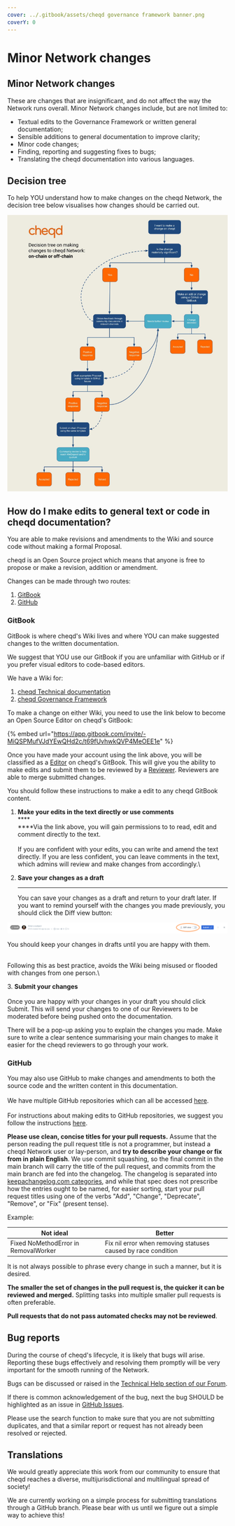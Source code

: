 ```yaml
---
cover: ../.gitbook/assets/cheqd governance framework banner.png
coverY: 0
---
```


# Minor Network changes

## **Minor Network changes**

These are changes that are insignificant, and do not affect the way the Network runs overall. Minor Network changes include, but are not limited to:

* Textual edits to the Governance Framework or written general documentation;
* Sensible additions to general documentation to improve clarity;
* Minor code changes;
* Finding, reporting and suggesting fixes to bugs;
* Translating the cheqd documentation into various languages.

## Decision tree

To help YOU understand how to make changes on the cheqd Network, the decision tree below visualises how changes should be carried out.

![Decision tree for Network Governance](<../.gitbook/assets/On-chain vs off-chain decision tree.jpg>)

## How do I make edits to general text or code in cheqd documentation?

You are able to make revisions and amendments to the Wiki and source code without making a formal Proposal.

cheqd is an Open Source project which means that anyone is free to propose or make a revision, addition or amendment.

Changes can be made through two routes:

1. [GitBook](https://docs.cheqd.io/governance/)
2. [GitHub](https://github.com/cheqd)

### GitBook

GitBook is where cheqd's Wiki lives and where YOU can make suggested changes to the written documentation.

We suggest that YOU use our GitBook if you are unfamiliar with GitHub or if you prefer visual editors to code-based editors.

We have a Wiki for:

1. [cheqd Technical documentation](https://docs.cheqd.io/node/)
2. [cheqd Governance Framework](https://docs.cheqd.io/governance/)

To make a change on either Wiki, you need to use the link below to become an Open Source Editor on cheqd's GitBook:

{% embed url="https://app.gitbook.com/invite/-MiQSPMufVJdYEwQHd2c/t69fUvhwkQVP4MeOEE1e" %}

Once you have made your account using the link above, you will be classified as a [Editor](https://docs.gitbook.com/collaboration/team-management/setting-up-permissions) on cheqd's GitBook. This will give you the ability to make edits and submit them to be reviewed by a  [Reviewer](https://docs.gitbook.com/collaboration/team-management/setting-up-permissions). Reviewers are able to merge submitted changes.

You should follow these instructions to make a edit to any cheqd GitBook content.

1. **Make your edits in the text directly or use comments**\
   ****\
   ****Via the link above, you will gain permissions to to read, edit and comment directly to the text.\
   \
   If you are confident with your edits, you can write and amend the text directly. If you are less confident, you can leave comments in the text, which admins will review and make changes from accordingly.\

2.  **Save your changes as a draft**

    ****

    You can save your changes as a draft and return to your draft later. If you want to remind yourself with the changes you made previously, you should click the Diff view button:

![](<../.gitbook/assets/image (2).png>)

You should keep your changes in drafts until you are happy with them.

\
Following this as best practice, avoids the Wiki being misused or flooded with changes from one person.\


3\.   **Submit your changes**\
\
Once you are happy with your changes in your draft you should click Submit. This will send your changes to one of our Reviewers to be moderated before being pushed onto the documentation. 

There will be a pop-up asking you to explain the changes you made. Make sure to write a clear sentence summarising your main changes to make it easier for the cheqd reviewers to go through your work.



### GitHub

You may also use GitHub to make changes and amendments to both the source code and the written content in this documentation.\
\
We have multiple GitHub repositories which can all be accessed [here](https://github.com/cheqd).\
\
For instructions about making edits to GitHub repositories, we suggest you follow the instructions [here](https://docs.github.com/en/repositories/working-with-files/managing-files/editing-files). 

**Please use clean, concise titles for your pull requests.** Assume that the person reading the pull request title is not a programmer, but instead a cheqd Network user or lay-person, and **try to describe your change or fix from in plain English**. We use commit squashing, so the final commit in the main branch will carry the title of the pull request, and commits from the main branch are fed into the changelog. The changelog is separated into [keepachangelog.com categories](https://keepachangelog.com/en/1.0.0/), and while that spec does not prescribe how the entries ought to be named, for easier sorting, start your pull request titles using one of the verbs "Add", "Change", "Deprecate", "Remove", or "Fix" (present tense).

Example:

| Not ideal                            | Better                                                        |
| ------------------------------------ | ------------------------------------------------------------- |
| Fixed NoMethodError in RemovalWorker | Fix nil error when removing statuses caused by race condition |

It is not always possible to phrase every change in such a manner, but it is desired.

**The smaller the set of changes in the pull request is, the quicker it can be reviewed and merged.** Splitting tasks into multiple smaller pull requests is often preferable.

**Pull requests that do not pass automated checks may not be reviewed**.

## Bug reports

During the course of cheqd's lifecycle, it is likely that bugs will arise. Reporting these bugs effectively and resolving them promptly will be very important for the smooth running of the Network.

Bugs can be discussed or raised in the [Technical Help section of our Forum](https://github.com/cheqd/cheqd-node/discussions/categories/technical-help).

If there is common acknowledgement of the bug, next the bug SHOULD be highlighted as an issue in [GitHub Issues](https://github.com/cheqd/cheqd-node/issues).

Please use the search function to make sure that you are not submitting duplicates, and that a similar report or request has not already been resolved or rejected.

## Translations

We would greatly appreciate this work from our community to ensure that cheqd reaches a diverse, multijurisdictional and multilingual spread of society!

We are currently working on a simple process for submitting translations through a GitHub branch. Please bear with us until we figure out a simple way to achieve this!
